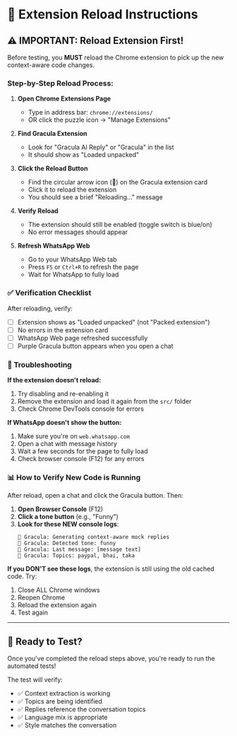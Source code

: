 # 🔄 Extension Reload Instructions

## ⚠️ IMPORTANT: Reload Extension First!

Before testing, you **MUST** reload the Chrome extension to pick up the new context-aware code changes.

### Step-by-Step Reload Process:

1. **Open Chrome Extensions Page**
   - Type in address bar: `chrome://extensions/`
   - OR click the puzzle icon → "Manage Extensions"

2. **Find Gracula Extension**
   - Look for "Gracula AI Reply" or "Gracula" in the list
   - It should show as "Loaded unpacked"

3. **Click the Reload Button**
   - Find the circular arrow icon (🔄) on the Gracula extension card
   - Click it to reload the extension
   - You should see a brief "Reloading..." message

4. **Verify Reload**
   - The extension should still be enabled (toggle switch is blue/on)
   - No error messages should appear

5. **Refresh WhatsApp Web**
   - Go to your WhatsApp Web tab
   - Press `F5` or `Ctrl+R` to refresh the page
   - Wait for WhatsApp to fully load

### ✅ Verification Checklist

After reloading, verify:
- [ ] Extension shows as "Loaded unpacked" (not "Packed extension")
- [ ] No errors in the extension card
- [ ] WhatsApp Web page refreshed successfully
- [ ] Purple Gracula button appears when you open a chat

### 🐛 Troubleshooting

**If the extension doesn't reload:**
1. Try disabling and re-enabling it
2. Remove the extension and load it again from the `src/` folder
3. Check Chrome DevTools console for errors

**If WhatsApp doesn't show the button:**
1. Make sure you're on `web.whatsapp.com`
2. Open a chat with message history
3. Wait a few seconds for the page to fully load
4. Check browser console (F12) for any errors

### 📊 How to Verify New Code is Running

After reload, open a chat and click the Gracula button. Then:

1. **Open Browser Console** (F12)
2. **Click a tone button** (e.g., "Funny")
3. **Look for these NEW console logs**:
   ```
   🧛 Gracula: Generating context-aware mock replies
   🧛 Gracula: Detected tone: funny
   🧛 Gracula: Last message: [message text]
   🧛 Gracula: Topics: paypal, bhai, taka
   ```

**If you DON'T see these logs**, the extension is still using the old cached code. Try:
1. Close ALL Chrome windows
2. Reopen Chrome
3. Reload the extension again
4. Test again

---

## 🎯 Ready to Test?

Once you've completed the reload steps above, you're ready to run the automated tests!

The test will verify:
- ✅ Context extraction is working
- ✅ Topics are being identified
- ✅ Replies reference the conversation topics
- ✅ Language mix is appropriate
- ✅ Style matches the conversation

